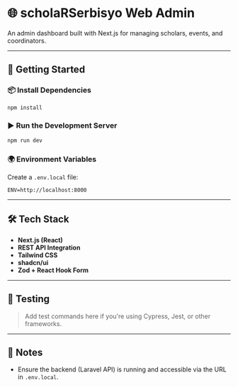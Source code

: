 # 🌐 scholaRSerbisyo Web Admin

An admin dashboard built with Next.js for managing scholars, events, and coordinators.

---

## 🚀 Getting Started

### 📦 Install Dependencies

```bash
npm install
```

### ▶️ Run the Development Server

```bash
npm run dev
```

### 🌍 Environment Variables

Create a `.env.local` file:

```env
ENV=http://localhost:8000
```

---

## 🛠️ Tech Stack

- **Next.js (React)**
- **REST API Integration**
- **Tailwind CSS**
- **shadcn/ui**
- **Zod + React Hook Form**

---

## 🧪 Testing

> Add test commands here if you're using Cypress, Jest, or other frameworks.

---

## 📌 Notes

- Ensure the backend (Laravel API) is running and accessible via the URL in `.env.local`.
